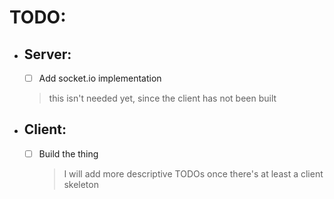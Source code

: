 # TODO:

- ## Server:

  - [ ] Add socket.io implementation

  > this isn't needed yet, since the client has not been built

- ## Client:

  - [ ] Build the thing
    > I will add more descriptive TODOs once there's at least a client skeleton

